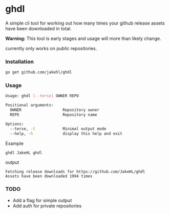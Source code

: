 # ghdl
A simple cli tool for working out how many times your github release assets have been downloaded in total.

**Warning:** This tool is early stages and usage will more than likely change.

currently only works on public repositories.

### Installation
```bash
go get github.com/jakehl/ghdl
```

### Usage

```bash
Usage: ghdl [--terse] OWNER REPO

Positional arguments:
  OWNER                  Repository owner
  REPO                   Repository name

Options:
  --terse, -t            Minimal output mode
  --help, -h             display this help and exit
```
Example
```bash
ghdl JakeHL ghdl
```
output
```
Fetching release downloads for https://github.com/JakeHL/ghdl
Assets have been downloaded 1994 times
```

### TODO
- Add a flag for simple output
- Add auth for private repositories